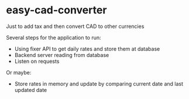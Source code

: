 # easy-cad-converter
Just to add tax and then convert CAD to other currencies

Several steps for the application to run:
- Using fixer API to get daily rates and store them at database
- Backend server reading from database
- Listen on requests

Or maybe:
- Store rates in memory and update by comparing current date and last updated date